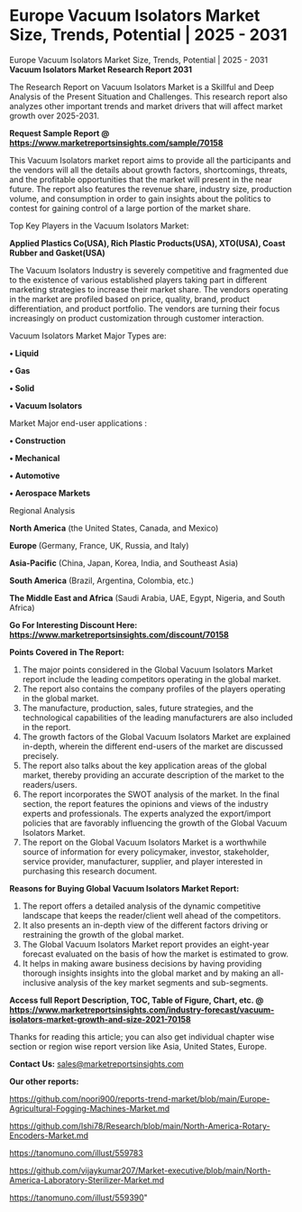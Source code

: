 # Europe Vacuum Isolators Market Size, Trends, Potential | 2025 - 2031
 Europe Vacuum Isolators Market Size, Trends, Potential | 2025 - 2031
<strong>Vacuum Isolators Market Research Report 2031</strong>

The Research Report on Vacuum Isolators Market is a Skillful and Deep Analysis of the Present Situation and Challenges. This research report also analyzes other important trends and market drivers that will affect market growth over 2025-2031.

<strong>Request Sample Report @ <a href=https://www.marketreportsinsights.com/sample/70158>https://www.marketreportsinsights.com/sample/70158</a></strong>

This Vacuum Isolators market report aims to provide all the participants and the vendors will all the details about growth factors, shortcomings, threats, and the profitable opportunities that the market will present in the near future. The report also features the revenue share, industry size, production volume, and consumption in order to gain insights about the politics to contest for gaining control of a large portion of the market share.

Top Key Players in the Vacuum Isolators Market:

<strong>Applied Plastics Co(USA), Rich Plastic Products(USA), XTO(USA), Coast Rubber and Gasket(USA)</strong>

The Vacuum Isolators Industry is severely competitive and fragmented due to the existence of various established players taking part in different marketing strategies to increase their market share. The vendors operating in the market are profiled based on price, quality, brand, product differentiation, and product portfolio. The vendors are turning their focus increasingly on product customization through customer interaction.

Vacuum Isolators Market Major Types are:

<strong>• Liquid

• Gas

• Solid

• Vacuum Isolators</strong>

Market Major end-user applications :

<strong>• Construction

• Mechanical

• Automotive

• Aerospace Markets</strong>

Regional Analysis

</u><strong><b>North America</b></strong> (the United States, Canada, and Mexico)

<strong><b>Europe </b></strong>(Germany, France, UK, Russia, and Italy)

<strong><b>Asia-Pacific</b></strong> (China, Japan, Korea, India, and Southeast Asia)

<strong><b>South America</b></strong> (Brazil, Argentina, Colombia, etc.)

<strong><b>The Middle East and Africa</b></strong> (Saudi Arabia, UAE, Egypt, Nigeria, and South Africa)

<strong>Go For Interesting Discount Here: <a href=https://www.marketreportsinsights.com/discount/70158>https://www.marketreportsinsights.com/discount/70158</a></strong>

<strong>Points Covered in The Report:</strong>
<ol>
  <li>The major points considered in the Global Vacuum Isolators Market report include the leading competitors operating in the global market.</li>
  <li>The report also contains the company profiles of the players operating in the global market.</li>
  <li>The manufacture, production, sales, future strategies, and the technological capabilities of the leading manufacturers are also included in the report.</li>
  <li>The growth factors of the Global Vacuum Isolators Market are explained in-depth, wherein the different end-users of the market are discussed precisely.</li>
  <li>The report also talks about the key application areas of the global market, thereby providing an accurate description of the market to the readers/users.</li>
  <li>The report incorporates the SWOT analysis of the market. In the final section, the report features the opinions and views of the industry experts and professionals. The experts analyzed the export/import policies that are favorably influencing the growth of the Global Vacuum Isolators Market.</li>
  <li>The report on the Global Vacuum Isolators Market is a worthwhile source of information for every policymaker, investor, stakeholder, service provider, manufacturer, supplier, and player interested in purchasing this research document.</li>
</ol>
<strong>Reasons for Buying Global Vacuum Isolators Market Report:</strong>

<ol>
  <li>The report offers a detailed analysis of the dynamic competitive landscape that keeps the reader/client well ahead of the competitors.</li>
  <li>It also presents an in-depth view of the different factors driving or restraining the growth of the global market.</li>
  <li>The Global Vacuum Isolators Market report provides an eight-year forecast evaluated on the basis of how the market is estimated to grow.</li>
  <li>It helps in making aware business decisions by having providing thorough insights insights into the global market and by making an all-inclusive analysis of the key market segments and sub-segments.</li>
</ol>
<strong>Access full Report Description, TOC, Table of Figure, Chart, etc. @ <a href=https://www.marketreportsinsights.com/industry-forecast/vacuum-isolators-market-growth-and-size-2021-70158>https://www.marketreportsinsights.com/industry-forecast/vacuum-isolators-market-growth-and-size-2021-70158</a></strong>


Thanks for reading this article; you can also get individual chapter wise section or region wise report version like Asia, United States, Europe.

<strong>Contact Us:</strong>
sales@marketreportsinsights.com

<strong>Our other reports:</strong>

<a href=https://github.com/noori900/reports-trend-market/blob/main/Europe-Agricultural-Fogging-Machines-Market.md>https://github.com/noori900/reports-trend-market/blob/main/Europe-Agricultural-Fogging-Machines-Market.md</a>

<a href=https://github.com/Ishi78/Research/blob/main/North-America-Rotary-Encoders-Market.md>https://github.com/Ishi78/Research/blob/main/North-America-Rotary-Encoders-Market.md</a>

<a href=https://tanomuno.com/illust/559783>https://tanomuno.com/illust/559783</a>

<a href=https://github.com/vijaykumar207/Market-executive/blob/main/North-America-Laboratory-Sterilizer-Market.md>https://github.com/vijaykumar207/Market-executive/blob/main/North-America-Laboratory-Sterilizer-Market.md</a>

<a href=https://tanomuno.com/illust/559390>https://tanomuno.com/illust/559390</a>"
